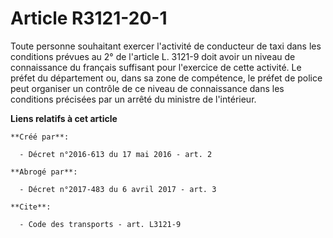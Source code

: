 # Article R3121-20-1

Toute personne souhaitant exercer l'activité de conducteur de taxi dans les conditions prévues au 2° de l'article L. 3121-9
doit avoir un niveau de connaissance du français suffisant pour l'exercice de cette activité. Le préfet du département ou,
dans sa zone de compétence, le préfet de police peut organiser un contrôle de ce niveau de connaissance dans les conditions
précisées par un arrêté du ministre de l'intérieur.

**Liens relatifs à cet article**

	**Créé par**:

	  - Décret n°2016-613 du 17 mai 2016 - art. 2

	**Abrogé par**:

	  - Décret n°2017-483 du 6 avril 2017 - art. 3

	**Cite**:

	  - Code des transports - art. L3121-9

